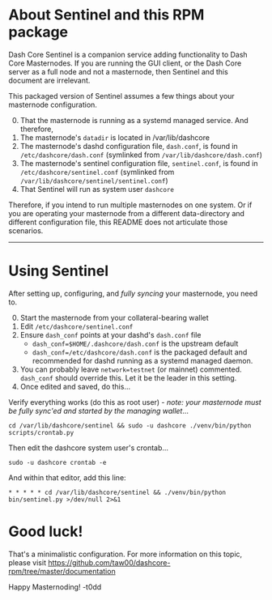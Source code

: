 # About Sentinel and this RPM package

Dash Core Sentinel is a companion service adding functionality to Dash Core
Masternodes. If you are running the GUI client, or the Dash Core server as a
full node and not a masternode, then Sentinel and this document are irrelevant.

This packaged version of Sentinel assumes a few things about your masternode
configuration.

0. That the masternode is running as a systemd managed service. And therefore,
1. The masternode's `datadir` is located in /var/lib/dashcore
2. The masternode's dashd configuration file, `dash.conf`, is found in
   `/etc/dashcore/dash.conf` (symlinked from `/var/lib/dashcore/dash.conf`)
2. The masternode's sentinel configuration file, `sentinel.conf`, is found in
   `/etc/dashcore/sentinel.conf` (symlinked from
   `/var/lib/dashcore/sentinel/sentinel.conf`)
3. That Sentinel will run as system user `dashcore`

Therefore, if you intend to run multiple masternodes on one system. Or if you
are operating your masternode from a different data-directory and different
configuration file, this README does not articulate those scenarios.

----

# Using Sentinel

After setting up, configuring, and _fully syncing_ your masternode, you need to.

0. Start the masternode from your collateral-bearing wallet
1. Edit `/etc/dashcore/sentinel.conf`
2. Ensure `dash_conf` points at your dashd's `dash.conf` file
   * `dash_conf=$HOME/.dashcore/dash.conf` is the upstream default
   * `dash_conf=/etc/dashcore/dash.conf` is the packaged default and recommended
     for dashd running as a systemd managed daemon.
3. You can probably leave `network=testnet` (or mainnet) commented. `dash_conf`
   should override this. Let it be the leader in this setting.
4. Once edited and saved, do this...

Verify everything works (do this as root user) - _note: your masternode must be fully
sync'ed and started by the managing wallet_...
```
cd /var/lib/dashcore/sentinel && sudo -u dashcore ./venv/bin/python scripts/crontab.py
```

Then edit the dashcore system user's crontab...
```
sudo -u dashcore crontab -e
```

And within that editor, add this line:
```
* * * * * cd /var/lib/dashcore/sentinel && ./venv/bin/python bin/sentinel.py >/dev/null 2>&1
```

# Good luck!

That's a minimalistic configuration.
For more information on this topic, please visit <https://github.com/taw00/dashcore-rpm/tree/master/documentation>

Happy Masternoding! -t0dd
